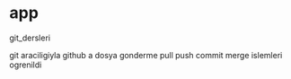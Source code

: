 # app
git_dersleri


git araciligiyla github a dosya gonderme pull push commit merge islemleri ogrenildi


